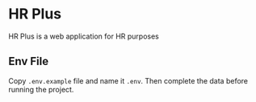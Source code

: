 <h1>HR Plus</h1>
HR Plus is a web application for HR purposes

<h2>Env File</h2>
Copy <code>.env.example</code> file and name it <code>.env</code>. Then complete the data before running the project.
